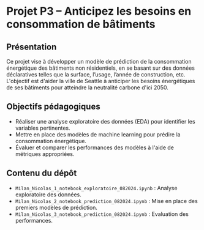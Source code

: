 # Projet P3 – Anticipez les besoins en consommation de bâtiments

## Présentation

Ce projet vise à développer un modèle de prédiction de la consommation énergétique des bâtiments non résidentiels, en se basant sur des données déclaratives telles que la surface, l’usage, l’année de construction, etc. L'objectif est d'aider la ville de Seattle à anticiper les besoins énergétiques de ses bâtiments pour atteindre la neutralité carbone d'ici 2050.

## Objectifs pédagogiques

- Réaliser une analyse exploratoire des données (EDA) pour identifier les variables pertinentes.
- Mettre en place des modèles de machine learning pour prédire la consommation énergétique.
- Évaluer et comparer les performances des modèles à l'aide de métriques appropriées.

## Contenu du dépôt

- `Milan_Nicolas_1_notebook_exploratoire_082024.ipynb` : Analyse exploratoire des données.
- `Milan_Nicolas_2_notebook_prediction_082024.ipynb` : Mise en place des premiers modèles de prédiction.
- `Milan_Nicolas_3_notebook_prediction_082024.ipynb` : Evaluation des performances.

